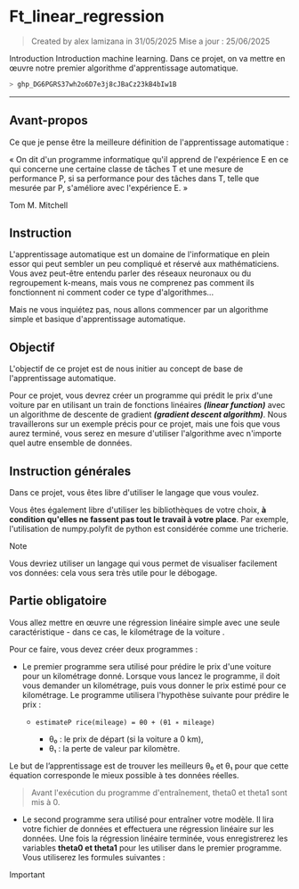 # Ft_linear_regression

> Created by alex lamizana in 31/05/2025
> Mise a jour : 25/06/2025

Introduction Introduction machine learning.
Dans ce projet, on va mettre en œuvre notre premier algorithme d'apprentissage automatique.

```bash
> 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
```

----------------------------------------------------------------------------

## Avant-propos

Ce que je pense être la meilleure définition de l'apprentissage automatique :

« On dit d'un programme informatique qu'il apprend de l'expérience E en ce qui concerne une certaine
classe de tâches T et une mesure de performance P, si sa performance pour des tâches dans
T, telle que mesurée par P, s'améliore avec l'expérience E. »

Tom M. Mitchell

## Instruction

L'apprentissage automatique est un domaine de l'informatique en plein essor qui peut sembler un peu compliqué et réservé aux mathématiciens. Vous avez peut-être entendu parler des réseaux neuronaux ou du regroupement k-means, mais vous ne comprenez pas comment ils fonctionnent ni comment coder ce type d'algorithmes...

Mais ne vous inquiétez pas, nous allons commencer par un algorithme simple et basique d'apprentissage automatique.

## Objectif

L'objectif de ce projet est de nous initier au concept de base de l'apprentissage automatique.

Pour ce projet, vous devrez créer un programme qui prédit le prix d'une voiture par
en utilisant un train de fonctions linéaires ***(linear function)*** avec un algorithme de descente de gradient ***(gradient descent algorithm)***.
Nous travaillerons sur un exemple précis pour ce projet, mais une fois que vous aurez terminé, vous serez
en mesure d'utiliser l'algorithme avec n'importe quel autre ensemble de données.

## Instruction générales

Dans ce projet, vous êtes libre d'utiliser le langage que vous voulez.

Vous êtes également libre d'utiliser les bibliothèques de votre choix, **à condition qu'elles ne fassent pas tout le travail à votre place**. Par exemple, l'utilisation de numpy.polyfit de python est considérée comme une tricherie.

> [!NOTE]
> Vous devriez utiliser un langage qui vous permet de visualiser facilement vos données: cela vous sera très utile pour le débogage.

## Partie obligatoire

Vous allez mettre en œuvre une régression linéaire simple avec une seule caractéristique - dans ce cas, le kilométrage de la voiture .

Pour ce faire, vous devez créer deux programmes :

- Le premier programme sera utilisé pour prédire le prix d'une voiture pour un kilométrage donné. Lorsque vous lancez le programme, il doit vous demander un kilométrage, puis vous donner le prix estimé pour ce kilométrage. 
Le programme utilisera l'hypothèse suivante pour prédire le prix :

  - ```estimateP rice(mileage) = θ0 + (θ1 ∗ mileage)```

    - θ₀ : le prix de départ (si la voiture a 0 km),
    - θ₁ : la perte de valeur par kilomètre.

Le but de l’apprentissage est de trouver les meilleurs θ₀ et θ₁ pour que cette équation corresponde le mieux possible à tes données réelles.

> Avant l'exécution du programme d'entraînement, theta0 et theta1 sont mis à 0.

- Le second programme sera utilisé pour entraîner votre modèle. Il lira votre fichier de données et effectuera une régression linéaire sur les données.
Une fois la régression linéaire terminée, vous enregistrerez les variables **theta0 et theta1** pour les utiliser dans le premier programme.
Vous utiliserez les formules suivantes :

> [!IMPORTANT]
> 
